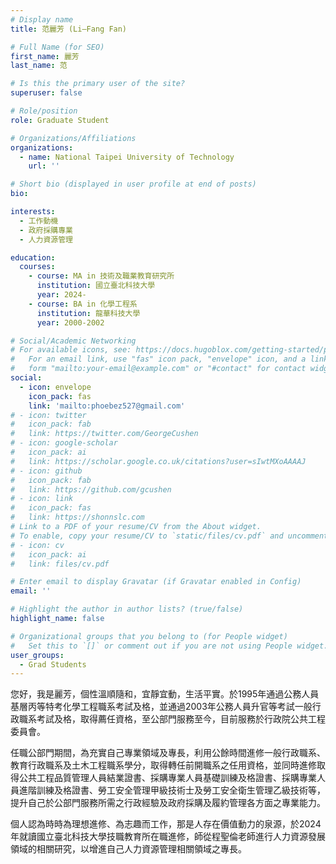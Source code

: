 ```yaml
---
# Display name
title: 范麗芳 (Li–Fang Fan)

# Full Name (for SEO)
first_name: 麗芳
last_name: 范

# Is this the primary user of the site?
superuser: false

# Role/position
role: Graduate Student

# Organizations/Affiliations
organizations:
  - name: National Taipei University of Technology
    url: ''

# Short bio (displayed in user profile at end of posts)
bio:

interests:
  - 工作動機
  - 政府採購專業
  - 人力資源管理

education:
  courses:
    - course: MA in 技術及職業教育研究所
      institution: 國立臺北科技大學
      year: 2024-
    - course: BA in 化學工程系  
      institution: 龍華科技大學
      year: 2000-2002

# Social/Academic Networking
# For available icons, see: https://docs.hugoblox.com/getting-started/page-builder/#icons
#   For an email link, use "fas" icon pack, "envelope" icon, and a link in the
#   form "mailto:your-email@example.com" or "#contact" for contact widget.
social:
  - icon: envelope
    icon_pack: fas
    link: 'mailto:phoebez527@gmail.com'
# - icon: twitter
#   icon_pack: fab
#   link: https://twitter.com/GeorgeCushen
# - icon: google-scholar
#   icon_pack: ai
#   link: https://scholar.google.co.uk/citations?user=sIwtMXoAAAAJ
# - icon: github
#   icon_pack: fab
#   link: https://github.com/gcushen
# - icon: link
#   icon_pack: fas
#   link: https://shonnslc.com
# Link to a PDF of your resume/CV from the About widget.
# To enable, copy your resume/CV to `static/files/cv.pdf` and uncomment the lines below.
# - icon: cv
#   icon_pack: ai
#   link: files/cv.pdf

# Enter email to display Gravatar (if Gravatar enabled in Config)
email: ''

# Highlight the author in author lists? (true/false)
highlight_name: false

# Organizational groups that you belong to (for People widget)
#   Set this to `[]` or comment out if you are not using People widget.
user_groups:
  - Grad Students
---
```


您好，我是麗芳，個性溫順隨和，宜靜宜動，生活平實。於1995年通過公務人員基層丙等特考化學工程職系考試及格，並通過2003年公務人員升官等考試一般行政職系考試及格，取得薦任資格，至公部門服務至今，目前服務於行政院公共工程委員會。

任職公部門期間，為充實自己專業領域及專長，利用公餘時間進修一般行政職系、教育行政職系及土木工程職系學分，取得轉任前開職系之任用資格，並同時進修取得公共工程品質管理人員結業證書、採購專業人員基礎訓練及格證書、採購專業人員進階訓練及格證書、勞工安全管理甲級技術士及勞工安全衛生管理乙級技術等，提升自己於公部門服務所需之行政經驗及政府採購及履約管理各方面之專業能力。

個人認為時時為理想進修、為志趣而工作，那是人存在價值動力的泉源，於2024年就讀國立臺北科技大學技職教育所在職進修，師從程聖倫老師進行人力資源發展領域的相關研究，以增進自己人力資源管理相關領域之專長。
